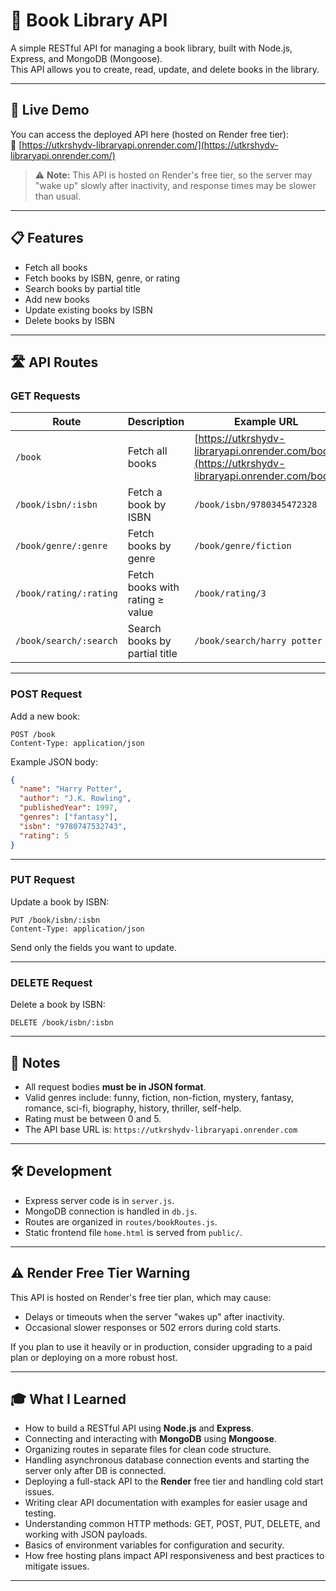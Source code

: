 
# 📘 Book Library API

A simple RESTful API for managing a book library, built with Node.js, Express, and MongoDB (Mongoose).  
This API allows you to create, read, update, and delete books in the library.

---

## 🚀 Live Demo

You can access the deployed API here (hosted on Render free tier):  
🔗 [https://utkrshydv-libraryapi.onrender.com/](https://utkrshydv-libraryapi.onrender.com/)

> ⚠️ **Note:** This API is hosted on Render's free tier, so the server may "wake up" slowly after inactivity, and response times may be slower than usual.

---

## 📋 Features

- Fetch all books  
- Fetch books by ISBN, genre, or rating  
- Search books by partial title  
- Add new books  
- Update existing books by ISBN  
- Delete books by ISBN  

---

## 🛣️ API Routes

### GET Requests

| Route                  | Description                     | Example URL                                                                                      |
| ---------------------- | ------------------------------- | ------------------------------------------------------------------------------------------------ |
| `/book`                | Fetch all books                 | [https://utkrshydv-libraryapi.onrender.com/book](https://utkrshydv-libraryapi.onrender.com/book) |
| `/book/isbn/:isbn`     | Fetch a book by ISBN            | `/book/isbn/9780345472328`                                                                       |
| `/book/genre/:genre`   | Fetch books by genre            | `/book/genre/fiction`                                                                            |
| `/book/rating/:rating` | Fetch books with rating ≥ value | `/book/rating/3`                                                                                 |
| `/book/search/:search` | Search books by partial title   | `/book/search/harry potter`                                                                      |

---

### POST Request

Add a new book:

```http
POST /book
Content-Type: application/json
````

Example JSON body:

```json
{
  "name": "Harry Potter",
  "author": "J.K. Rowling",
  "publishedYear": 1997,
  "genres": ["fantasy"],
  "isbn": "9780747532743",
  "rating": 5
}
```

---

### PUT Request

Update a book by ISBN:

```http
PUT /book/isbn/:isbn
Content-Type: application/json
```

Send only the fields you want to update.

---

### DELETE Request

Delete a book by ISBN:

```http
DELETE /book/isbn/:isbn
```

---

## 📝 Notes

* All request bodies **must be in JSON format**.
* Valid genres include: funny, fiction, non-fiction, mystery, fantasy, romance, sci-fi, biography, history, thriller, self-help.
* Rating must be between 0 and 5.
* The API base URL is: `https://utkrshydv-libraryapi.onrender.com`

---

## 🛠️ Development

* Express server code is in `server.js`.
* MongoDB connection is handled in `db.js`.
* Routes are organized in `routes/bookRoutes.js`.
* Static frontend file `home.html` is served from `public/`.

---

## ⚠️ Render Free Tier Warning

This API is hosted on Render's free tier plan, which may cause:

* Delays or timeouts when the server "wakes up" after inactivity.
* Occasional slower responses or 502 errors during cold starts.

If you plan to use it heavily or in production, consider upgrading to a paid plan or deploying on a more robust host.

---

## 🎓 What I Learned

* How to build a RESTful API using **Node.js** and **Express**.
* Connecting and interacting with **MongoDB** using **Mongoose**.
* Organizing routes in separate files for clean code structure.
* Handling asynchronous database connection events and starting the server only after DB is connected.
* Deploying a full-stack API to the **Render** free tier and handling cold start issues.
* Writing clear API documentation with examples for easier usage and testing.
* Understanding common HTTP methods: GET, POST, PUT, DELETE, and working with JSON payloads.
* Basics of environment variables for configuration and security.
* How free hosting plans impact API responsiveness and best practices to mitigate issues.

---

